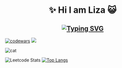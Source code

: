 <h1 align='center'> ✨ Hi I am Liza 😺 </h1>

<h2 align='center' ><a href="https://git.io/typing-svg"><img src="https://readme-typing-svg.demolab.com?font=Fira+Code&pause=1000&color=ADDAF7&center=true&width=435&lines=I+am+frontend+developer+%F0%9F%98%BD" alt="Typing SVG" /></a></h2>

[![codewars](https://www.codewars.com/users/lizakobzeva/badges/small)](https://www.codewars.com/users/lizakobzeva)
![](https://komarev.com/ghpvc/?username=lizakobzeva)


<img src="https://avatars.mds.yandex.net/i?id=516b5f1b905b7f02c16df01bca3e9e20_l-5348623-images-thumbs&n=13" alt="cat" />


![Leetcode Stats](https://leetcard.jacoblin.cool/lizakobzeva?theme=nord&height=215&width=500)
[![Top Langs](https://github-readme-stats.vercel.app/api/top-langs/?username=lizakobzeva&layout=donut)](https://github.com/lizakobzeva/github-readme-stats)

